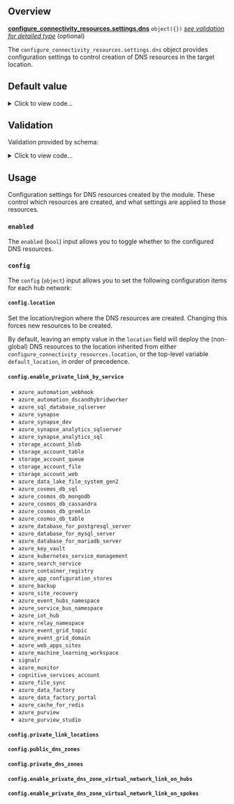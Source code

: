 <!-- markdownlint-disable first-line-h1 -->
## Overview

[**configure_connectivity_resources.settings.dns**](#overview) `object({})` [*see validation for detailed type*](#Validation) (optional)

The `configure_connectivity_resources.settings.dns` object provides configuration settings to control creation of DNS resources in the target location.

## Default value

<!-- markdownlint-disable-next-line no-inline-html -->
<details><summary>Click to view code...</summary>

```hcl
{
  enabled = true
  config = {
    location = ""
    enable_private_link_by_service = {
      azure_automation_webhook             = true
      azure_automation_dscandhybridworker  = true
      azure_sql_database_sqlserver         = true
      azure_synapse                        = true
      azure_synapse_dev                    = true
      azure_synapse_analytics_sqlserver    = true
      azure_synapse_analytics_sql          = true
      storage_account_blob                 = true
      storage_account_table                = true
      storage_account_queue                = true
      storage_account_file                 = true
      storage_account_web                  = true
      azure_data_lake_file_system_gen2     = true
      azure_cosmos_db_sql                  = true
      azure_cosmos_db_mongodb              = true
      azure_cosmos_db_cassandra            = true
      azure_cosmos_db_gremlin              = true
      azure_cosmos_db_table                = true
      azure_database_for_postgresql_server = true
      azure_database_for_mysql_server      = true
      azure_database_for_mariadb_server    = true
      azure_key_vault                      = true
      azure_kubernetes_service_management  = true
      azure_search_service                 = true
      azure_container_registry             = true
      azure_app_configuration_stores       = true
      azure_backup                         = true
      azure_site_recovery                  = true
      azure_event_hubs_namespace           = true
      azure_service_bus_namespace          = true
      azure_iot_hub                        = true
      azure_relay_namespace                = true
      azure_event_grid_topic               = true
      azure_event_grid_domain              = true
      azure_web_apps_sites                 = true
      azure_machine_learning_workspace     = true
      signalr                              = true
      azure_monitor                        = true
      cognitive_services_account           = true
      azure_file_sync                      = true
      azure_data_factory                   = true
      azure_data_factory_portal            = true
      azure_cache_for_redis                = true
      azure_purview                        = true
      azure_purview_studio                 = true
    }
    private_link_locations                                 = []
    public_dns_zones                                       = []
    private_dns_zones                                      = []
    enable_private_dns_zone_virtual_network_link_on_hubs   = true
    enable_private_dns_zone_virtual_network_link_on_spokes = true
  }
}
```

</details>

## Validation

Validation provided by schema:

<!-- markdownlint-disable-next-line no-inline-html -->
<details><summary>Click to view code...</summary>

```hcl
object({
  enabled = bool
  config = object({
    location = string
    enable_private_link_by_service = object({
      azure_automation_webhook             = bool
      azure_automation_dscandhybridworker  = bool
      azure_sql_database_sqlserver         = bool
      azure_synapse                        = bool
      azure_synapse_dev                    = bool
      azure_synapse_analytics_sqlserver    = bool
      azure_synapse_analytics_sql          = bool
      storage_account_blob                 = bool
      storage_account_table                = bool
      storage_account_queue                = bool
      storage_account_file                 = bool
      storage_account_web                  = bool
      azure_data_lake_file_system_gen2     = bool
      azure_cosmos_db_sql                  = bool
      azure_cosmos_db_mongodb              = bool
      azure_cosmos_db_cassandra            = bool
      azure_cosmos_db_gremlin              = bool
      azure_cosmos_db_table                = bool
      azure_database_for_postgresql_server = bool
      azure_database_for_mysql_server      = bool
      azure_database_for_mariadb_server    = bool
      azure_key_vault                      = bool
      azure_kubernetes_service_management  = bool
      azure_search_service                 = bool
      azure_container_registry             = bool
      azure_app_configuration_stores       = bool
      azure_backup                         = bool
      azure_site_recovery                  = bool
      azure_event_hubs_namespace           = bool
      azure_service_bus_namespace          = bool
      azure_iot_hub                        = bool
      azure_relay_namespace                = bool
      azure_event_grid_topic               = bool
      azure_event_grid_domain              = bool
      azure_web_apps_sites                 = bool
      azure_machine_learning_workspace     = bool
      signalr                              = bool
      azure_monitor                        = bool
      cognitive_services_account           = bool
      azure_file_sync                      = bool
      azure_data_factory                   = bool
      azure_data_factory_portal            = bool
      azure_cache_for_redis                = bool
      azure_purview                        = bool
      azure_purview_studio                 = bool
    })
    private_link_locations                                 = list(string)
    public_dns_zones                                       = list(string)
    private_dns_zones                                      = list(string)
    enable_private_dns_zone_virtual_network_link_on_hubs   = bool
    enable_private_dns_zone_virtual_network_link_on_spokes = bool
  })
})
```

</details>

## Usage

Configuration settings for DNS resources created by the module.
These control which resources are created, and what settings are applied to those resources.

### `enabled`

The `enabled` (`bool`) input allows you to toggle whether to the configured DNS resources.

### `config`

The `config` (`object`) input allows you to set the following configuration items for each hub network:

#### `config.location`

Set the location/region where the DNS resources are created.
Changing this forces new resources to be created.

By default, leaving an empty value in the `location` field will deploy the (non-global) DNS resources to the location inherited from either `configure_connectivity_resources.location`, or the top-level variable `default_location`, in order of precedence.

#### `config.enable_private_link_by_service`

- `azure_automation_webhook`
- `azure_automation_dscandhybridworker`
- `azure_sql_database_sqlserver`
- `azure_synapse`
- `azure_synapse_dev`
- `azure_synapse_analytics_sqlserver`
- `azure_synapse_analytics_sql`
- `storage_account_blob`
- `storage_account_table`
- `storage_account_queue`
- `storage_account_file`
- `storage_account_web`
- `azure_data_lake_file_system_gen2`
- `azure_cosmos_db_sql`
- `azure_cosmos_db_mongodb`
- `azure_cosmos_db_cassandra`
- `azure_cosmos_db_gremlin`
- `azure_cosmos_db_table`
- `azure_database_for_postgresql_server`
- `azure_database_for_mysql_server`
- `azure_database_for_mariadb_server`
- `azure_key_vault`
- `azure_kubernetes_service_management`
- `azure_search_service`
- `azure_container_registry`
- `azure_app_configuration_stores`
- `azure_backup`
- `azure_site_recovery`
- `azure_event_hubs_namespace`
- `azure_service_bus_namespace`
- `azure_iot_hub`
- `azure_relay_namespace`
- `azure_event_grid_topic`
- `azure_event_grid_domain`
- `azure_web_apps_sites`
- `azure_machine_learning_workspace`
- `signalr`
- `azure_monitor`
- `cognitive_services_account`
- `azure_file_sync`
- `azure_data_factory`
- `azure_data_factory_portal`
- `azure_cache_for_redis`
- `azure_purview`
- `azure_purview_studio`

#### `config.private_link_locations`

#### `config.public_dns_zones`

#### `config.private_dns_zones`

#### `config.enable_private_dns_zone_virtual_network_link_on_hubs`

#### `config.enable_private_dns_zone_virtual_network_link_on_spokes`

[//]: # "************************"
[//]: # "INSERT LINK LABELS BELOW"
[//]: # "************************"

[this_page]: # "Link for the current page."
